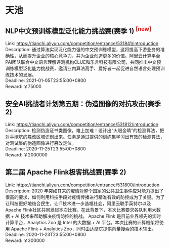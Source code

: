 # 天池



## NLP中文预训练模型泛化能力挑战赛(赛季 1) <sup style="color:red">[new]<sup>  

Link: https://tianchi.aliyun.com/competition/entrance/531841/introduction  
Description: 通过算法实现泛化能力强的中文预训练模型，这将提高下游业务的准确性，从而提升企业的核心竞争力，并为企业创造更多的价值。阿里云计算平台PAI团队联合中文语言理解评测机构CLUE和乐言科技有限公司，共同推出中文预训练模型泛化能力挑战赛，邀请业内算法高手、爱好者一起促进自然语言处理预训练技术的发展。  
Deadline: 2021-01-05T23:55:00+0800  
Reward: ￥75000  


## 安全AI挑战者计划第五期：伪造图像的对抗攻击(赛季 2)

Link: https://tianchi.aliyun.com/competition/entrance/531812/introduction  
Description: 检测伪造证书类图像，难上加难！设计出“火眼金睛”的检测算法，把对手挖坑的篡改区域识别出来。任务是通过提供的训练集学习出有效的检测算法，对测试集的伪造图像进行篡改定位。  
Deadline: 2020-11-25T23:55:00+0800  
Reward: ￥2000000  


## 第二届 Apache Flink极客挑战赛(赛季 2)

Link: https://tianchi.aliyun.com/competition/entrance/531800/introduction  
Description: 2020 年突如其来的疫情对整个国家的公共卫生事件应对能力提出了很高的要求，如何利用科技手段对疫情传播进行精准有效的防控成为了关键。为了让科技更好地结合民生，让IT技术进一步造福社会，阿里云联手英特尔以及Apache Flink社区共同发起本次比赛。在此背景下，本次比赛要求各队利用大数据 + AI 技术来帮助解决疫情防控的挑战。
Apache Flink 是目前业界领先的实时计算平台，Analytics Zoo 是 Intel 的大数据 + AI 平台。本次比赛的计算框架将使用 Apache Flink + Analytics Zoo，同时由达摩院提供向量搜索的技术输出。  
Deadline: 2020-11-23T23:55:00+0800  
Reward: ￥300000  

